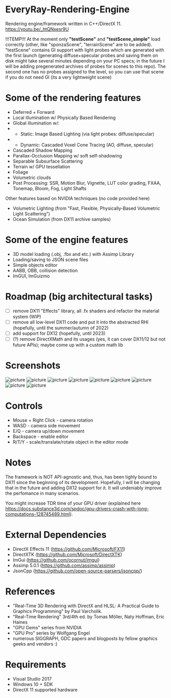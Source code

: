 # EveryRay-Rendering-Engine
Rendering engine/framework written in C++/DirectX 11. 
https://youtu.be/_htQNxesr9U

!!!TEMP!!! At the moment only **"testScene"** and **"testScene_simple"** load correctly (other, like "sponzaScene", "terrainScene" are to be added). "testScene" contains GI support with light probes which are generated with the first launch (generating diffuse+specular probes and saving them on disk might take several minutes depending on your PC specs; in the future I will be adding pregenerated archives of probes for scenes to this repo). The second one has no probes assigned to the level, so you can use that scene if you do not need GI (its a very lightweight scene) 

# Some of the rendering features
- Deferred + Forward
- Local illumination w/ Physically Based Rendering
- Global illumination w/:
- - Static: Image Based Lighting (via light probes: diffuse/specular)
- - Dynamic: Cascaded Voxel Cone Tracing (AO, diffuse, specular)
- Cascaded Shadow Mapping
- Parallax-Occlusion Mapping w/ soft self-shadowing
- Separable Subsurface Scattering
- Terrain w/ GPU tessellation
- Foliage
- Volumetric clouds
- Post Processing: SSR, Motion Blur, Vignette, LUT color grading, FXAA, Tonemap, Bloom, Fog, Light Shafts

Other features based on NVIDIA techniques (no code provided here)
- Volumetric Lighting (from "Fast, Flexible, Physically-Based Volumetric Light Scattering")
- Ocean Simulation (from DX11 archive samples)

# Some of the engine features
- 3D model loading (.obj, .fbx and etc.) with Assimp Library
- Loading/saving to JSON scene files
- Simple objects editor
- AABB, OBB, collision detection
- ImGUI, ImGuizmo
 
# Roadmap (big architectural tasks)
 * [ ]  remove DX11 "Effects" library, all .fx shaders and refactor the material system (WIP)
 * [ ]  remove all low-level DX11 code and put it into the abstracted RHI (hopefully, until the summer/autumn of 2022)
 * [ ]  add support for DX12 (hopefully, until 2023)
 * [ ]  (?) remove DirectXMath and its usages (yes, it can cover DX11/12 but not future APIs); maybe come up with a custom math lib

# Screenshots

![picture](screenshots/EveryRayTerrain.png)
![picture](screenshots/EveryRayEditor.png)
![picture](screenshots/EveryRayPBR.png)
![picture](screenshots/EveryRayInstancing.png)
![picture](screenshots/EveryRaySSSS.png)
![picture](screenshots/EveryRayWater.png)
![picture](screenshots/EveryRayCollisionDetection.png)
![picture](screenshots/EveryRaySSR.png)
![picture](screenshots/EveryRayTestScene.png)

# Controls
- Mouse + Right Click - camera rotation
- WASD - camera side movement
- E/Q - camera up/down movement
- Backspace - enable editor
- R/T/Y - scale/translate/rotate object in the editor mode

# Notes
The framework is NOT API-agnostic and, thus, has been tighly bound to DX11 since the beginning of its development. Hopefully, I will be changing that in the future and adding DX12 support for it. It will undeniably improve the perfomance in many scenarios. 

You might increase TDR time of your GPU driver (explained here https://docs.substance3d.com/spdoc/gpu-drivers-crash-with-long-computations-128745489.html).

# External Dependencies
- DirectX Effects 11 (https://github.com/Microsoft/FX11)
- DirectXTK (https://github.com/Microsoft/DirectXTK)
- ImGui (https://github.com/ocornut/imgui)
- Assimp 5.0.1 (https://github.com/assimp/assimp)
- JsonCpp (https://github.com/open-source-parsers/jsoncpp/)

# References
- "Real-Time 3D Rendering with DirectX and HLSL: A Practical Guide to Graphics Programming" by Paul Varcholik.
- "Real-Time Rendering" 3rd/4th ed. by Tomas Möller, Naty Hoffman, Eric Haines
- "GPU Gems" series from NVIDIA
- "GPU Pro" series by Wolfgang Engel
- numerous SIGGRAPH, GDC papers and blogposts by fellow graphics geeks and vendors :)
 
# Requirements
- Visual Studio 2017
- Windows 10 + SDK
- DirectX 11 supported hardware
